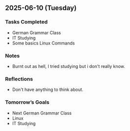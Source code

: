 ## 2025-06-10 (Tuesday)

### Tasks Completed
- German Grammar Class
- IT Studying
- Some basics Linux Commands

### Notes
- Burnt out as hell, I tried studying but i don't really know.

### Reflections
- Don't have anything to think about.

### Tomorrow’s Goals
- Next German Grammar Class
- Linux
- IT Studying

